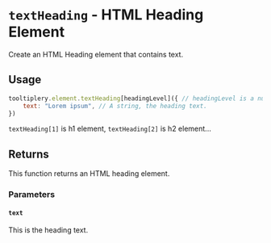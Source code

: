 # `textHeading` - HTML Heading Element

Create an HTML Heading element that contains text.

## Usage

```javascript
tooltiplery.element.textHeading[headingLevel]({ // headingLevel is a number, the level of heading.
    text: "Lorem ipsum", // A string, the heading text.
})
```

`textHeading[1]` is h1 element, `textHeading[2]` is h2 element...

## Returns

This function returns an HTML heading element.

### Parameters

#### `text`

This is the heading text.
